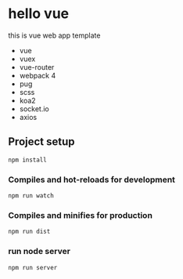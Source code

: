 # hello vue
this is vue web app template
* vue
* vuex
* vue-router
* webpack 4
* pug
* scss
* koa2
* socket.io
* axios


## Project setup
```
npm install
```

### Compiles and hot-reloads for development
```
npm run watch
```

### Compiles and minifies for production
```
npm run dist
```

### run node server
```
npm run server
```

<!-- 限制输入字符的长度 -->
<!-- 上线下线隐身状态的设置 -->
